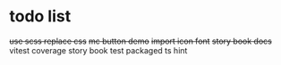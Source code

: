 # todo list

~~use scss replace css~~
~~mc button demo~~
~~import icon font~~
~~story book docs~~
vitest coverage
story book test
packaged ts hint
